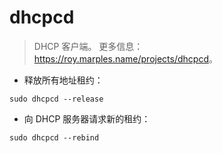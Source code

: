# dhcpcd

> DHCP 客户端。
> 更多信息：<https://roy.marples.name/projects/dhcpcd>。

- 释放所有地址租约：

`sudo dhcpcd --release`

- 向 DHCP 服务器请求新的租约：

`sudo dhcpcd --rebind`